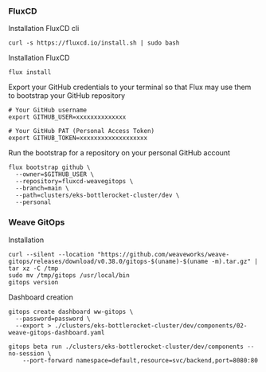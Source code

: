 ### FluxCD

Installation FluxCD cli
```
curl -s https://fluxcd.io/install.sh | sudo bash
```

Installation FluxCD
```
flux install
```

Export your GitHub credentials to your terminal so that Flux may use them to bootstrap your GitHub repository
```
# Your GitHub username
export GITHUB_USER=xxxxxxxxxxxxxx

# Your GitHub PAT (Personal Access Token)
export GITHUB_TOKEN=xxxxxxxxxxxxxxxxxxx
```

Run the bootstrap for a repository on your personal GitHub account
```
flux bootstrap github \
  --owner=$GITHUB_USER \
  --repository=fluxcd-weavegitops \
  --branch=main \
  --path=clusters/eks-bottlerocket-cluster/dev \
  --personal
```

### Weave GitOps
Installation
```
curl --silent --location "https://github.com/weaveworks/weave-gitops/releases/download/v0.38.0/gitops-$(uname)-$(uname -m).tar.gz" | tar xz -C /tmp
sudo mv /tmp/gitops /usr/local/bin
gitops version
```

Dashboard creation
```
gitops create dashboard ww-gitops \
  --password=password \
  --export > ./clusters/eks-bottlerocket-cluster/dev/components/02-weave-gitops-dashboard.yaml
```

```
gitops beta run ./clusters/eks-bottlerocket-cluster/dev/components --no-session \
    --port-forward namespace=default,resource=svc/backend,port=8080:80
```
